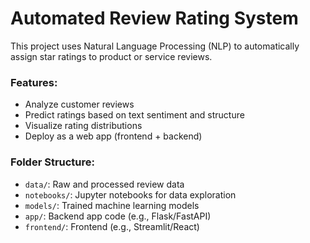 # Automated Review Rating System

This project uses Natural Language Processing (NLP) to automatically assign star ratings to product or service reviews.

### Features:
- Analyze customer reviews
- Predict ratings based on text sentiment and structure
- Visualize rating distributions
- Deploy as a web app (frontend + backend)

### Folder Structure:
- `data/`: Raw and processed review data
- `notebooks/`: Jupyter notebooks for data exploration
- `models/`: Trained machine learning models
- `app/`: Backend app code (e.g., Flask/FastAPI)
- `frontend/`: Frontend (e.g., Streamlit/React)
